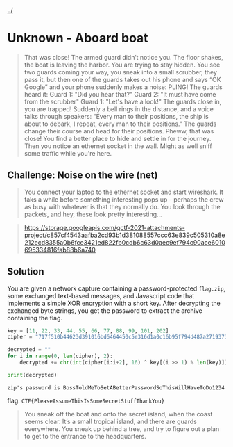 [../](../)

# Unknown - Aboard boat

> That was close! The armed guard didn’t notice you. The floor shakes, the boat is leaving the harbor. You are trying to stay hidden. You see two guards coming your way, you sneak into a small scrubber, they pass it, but then one of the guards takes out his phone and says “OK Google” and your phone suddenly makes a noise: PLING! The guards heard it: Guard 1: "Did you hear that?" Guard 2: "It must have come from the scrubber" Guard 1: "Let's have a look!" The guards close in, you are trapped! Suddenly a bell rings in the distance, and a voice talks through speakers: "Every man to their positions, the ship is about to debark, I repeat, every man to their positions." The guards change their course and head for their positions. Pheww, that was close! You find a better place to hide and settle in for the journey. Then you notice an ethernet socket in the wall. Might as well sniff some traffic while you're here.

## Challenge: Noise on the wire (net)

> You connect your laptop to the ethernet socket and start wireshark. It taks a while before something interesting pops up - perhaps the crew as busy with whatever is that they normally do. You look through the packets, and hey, these look pretty interesting...

> https://storage.googleapis.com/gctf-2021-attachments-project/c857cf4543aafba2cd93b1d381088557ccc63e839c505310a8e212ecd8355a0b6fce3421ed822fb0cdb6c63d0aec9ef794c90ace6010695334816fab88b6a740

## Solution

You are given a network capture containing a password-protected `flag.zip`, some exchanged text-based messages, and Javascript code that implements a simple XOR encryption with a short key. After decrypting the exchanged byte strings, you get the password to extract the archive containing the flag.

```python
key = [11, 22, 33, 44, 55, 66, 77, 88, 99, 101, 202]
cipher = "717f510b44623d391016bd6464450c5e316d1a0c16b95f794d487a2719373000be4a54445843273f080216b97c795348642d19300a169d627a4d645634280c0c21a53a241218"

decrypted = ""
for i in range(0, len(cipher), 2):
    decrypted += chr(int(cipher[i:i+2], 16) ^ key[(i >> 1) % len(key)])

print(decrypted)
```

    zip's password is BossToldMeToSetABetterPasswordSoThisWillHaveToDo1234

flag: `CTF{PleaseAssumeThisIsSomeSecretStuffThankYou}`

> You sneak off the boat and onto the secret island, when the coast seems clear. It’s a small tropical island, and there are guards everywhere. You sneak up behind a tree, and try to figure out a plan to get to the entrance to the headquarters.